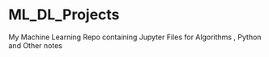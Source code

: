 # ML_DL_Projects
My Machine Learning Repo containing Jupyter Files for Algorithms , Python and Other notes
